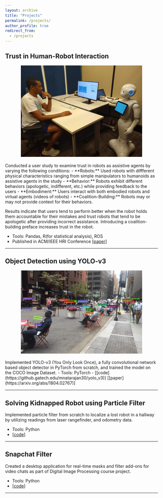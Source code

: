 ```yaml
---
layout: archive
title: "Projects"
permalink: /projects/
author_profile: true
redirect_from:
  - /projects
---
```


## Trust in Human-Robot Interaction
<center>
<img src="/images/projects/trust.jpg" width="400"/>
</center>
<br />
Conducted a user study to examine trust in robots 
as assistive agents by varying the 
following conditions:
- **Robots:** Used robots with diffferent physical characteristics 
ranging from simple manipulators to humanoids as assistive agents in the study
- **Behavior:** Robots exhibit different behaviors (apologetic, indifferent, etc.)
while providing feedback to the users
- **Embodiment:** Users interact with both embodied robots and virtual
agents (videos of robots)
- **Coalition-Building:** Robots may or may not provide context for
their behaviors.

Results indicate that users tend to perform better when the 
robot holds them accountable for their mistakes and trust robots that
tend to be apologetic after providing incorrect assistance. Introducing
a coalition-building preface increases trust in the robot.

- Tools: Pandas, R(for statistical analysis), ROS
- Published in ACM/IEEE HRI Conference [[paper](https://dl.acm.org/doi/abs/10.1145/3319502.3374839)]

********
## Object Detection using YOLO-v3
<center>
<img src="/images/projects/yolo.png" width="400"/>
</center>
<br />
Implemented YOLO-v3 (You Only Look Once), a fully convolutional network based object detector
in PyTorch from scratch, and trained the model on the COCO Image Dataset.
- Tools: PyTorch
- [[code](https://github.gatech.edu/mnatarajan30/yolo_v3)] [[paper](https://arxiv.org/abs/1804.02767)]

-----
## Solving Kidnapped Robot using Particle Filter

Implemented particle filter from scratch to localize a lost
robot in a hallway by utilizing readings from laser rangefinder, 
and odometry data.
- Tools: Python
- [[code](https://github.gatech.edu/mnatarajan30/particle_filter)]

-----
## Snapchat Filter

Created a desktop application for real-time masks and filter add-ons
for video chats as part of Digital Image Processing course project.
- Tools: Python
- [[code](https://github.com/ManishaNatarajan/Snapchat-Filter)]

------
